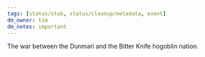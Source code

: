 ```yaml
---
tags: [status/stub, status/cleanup/metadata, event]
dm_owner: tim
dm_notes: important
---
```


The war between the Dunmari and the Bitter Knife hogoblin nation. 
